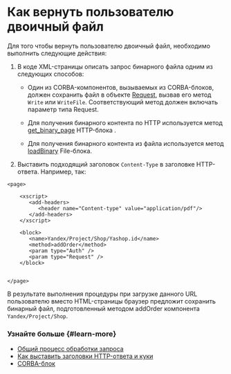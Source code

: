 # Как вернуть пользователю двоичный файл

Для того чтобы вернуть пользователю двоичный файл, необходимо выполнить следующие действия:

1. В коде XML-страницы описать запрос бинарного файла одним из следующих способов:

	* Один из CORBA-компонентов, вызываемых из CORBA-блоков, должен сохранить файл в объекте [Request](../concepts/request-ov.md), вызвав его метод `Write` или `WriteFile`. Соответствующий метод должен включать параметр типа Request.

	* Для получения бинарного контента по HTTP используется метод [get_binary_page](../appendices/block-http-methods.md#get_binary_page) HTTP-блока .

	* Для получения бинарного контента из файла используется метод [loadBinary](../appendices/block-file-methods.md#loadbinary) File-блока.
    
1. Выставить подходящий заголовок `Content-Type` в заголовке HTTP-ответа. Например, так:
    
```
<page> 

    <xscript> 
       <add-headers> 
          <header name="Content-type" value="application/pdf"/> 
       </add-headers> 
    </xscript> 

    <block> 
       <name>Yandex/Project/Shop/Yashop.id</name> 
       <method>addOrder</method> 
       <param type="Auth" /> 
       <param type="Request" /> 
    </block> 
 

</page>
```

В результате выполнения процедуры при загрузке данного URL пользователю вместо HTML-страницы браузер предложит сохранить бинарный файл, подготовленный методом addOrder компонента `Yandex/Project/Shop`.

### Узнайте больше {#learn-more}
* [Общий процесс обработки запроса](../concepts/request-handling-ov.md)
* [Как выставить заголовки HTTP-ответа и куки](../tasks/how-to-set-headers.md)
* [CORBA-блок](../concepts/block-corba-ov.md)